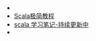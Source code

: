 

- [](http://danielwestheide.com/blog/2012/11/21/the-neophytes-guide-to-scala-part-1-extractors.html)
- [Scala极简教程](http://www.jianshu.com/p/8e5e039b4eb1)
- [scala 学习笔记-持续更新中](http://www.jianshu.com/p/06808aed982b)
- [](https://www.coursera.org/learn/progfun1/supplement/BNOBK/tools-setup-please-read)
